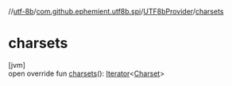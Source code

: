 //[utf-8b](../../../index.md)/[com.github.ephemient.utf8b.spi](../index.md)/[UTF8bProvider](index.md)/[charsets](charsets.md)

# charsets

[jvm]\
open override fun [charsets](charsets.md)(): [Iterator](https://kotlinlang.org/api/latest/jvm/stdlib/kotlin.collections/-iterator/index.html)&lt;[Charset](https://docs.oracle.com/javase/8/docs/api/java/nio/charset/Charset.html)&gt;
